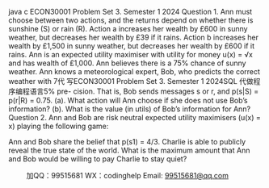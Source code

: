 java c
ECON30001 Problem Set 3.
Semester 1 2024
Question 1. Ann must choose between two actions, and the returns depend on whether there is sunshine (S) or rain (R). Action a increases her wealth by £600 in sunny weather, but decreases her wealth by £39 if it rains. Action b increases her wealth by £1,500 in sunny weather, but decreases her wealth by £600 if it rains. Ann is an expected utility maximiser with utility for money u(x) = √x and has wealth of £1,000. Ann believes there is a 75% chance of sunny weather.
Ann knows a meteorological expert, Bob, who predicts the correct weather with 7代 写ECON30001 Problem Set 3. Semester 1 2024SQL
代做程序编程语言5% pre- cision. That is, Bob sends messages s or r, and p(s|S) = p(r|R) = 0.75.
(a). What action will Ann choose if she does not use Bob’s information?
(b). What is the value (in utils) of Bob’s information for Ann?
Question 2. Ann and Bob are risk neutral expected utility maximisers (u(x) = x) playing the following game:

Ann and Bob share the belief that p(s1) = 4/3.
Charlie is able to publicly reveal the true state of the world. What is the maximum amount that Ann and Bob would be willing to pay Charlie to stay quiet?





         
加QQ：99515681  WX：codinghelp  Email: 99515681@qq.com
